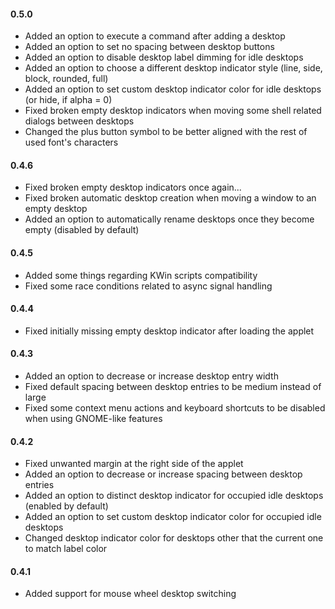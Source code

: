 #### 0.5.0
* Added an option to execute a command after adding a desktop
* Added an option to set no spacing between desktop buttons
* Added an option to disable desktop label dimming for idle desktops
* Added an option to choose a different desktop indicator style (line, side, block, rounded, full)
* Added an option to set custom desktop indicator color for idle desktops (or hide, if alpha = 0)
* Fixed broken empty desktop indicators when moving some shell related dialogs between desktops
* Changed the plus button symbol to be better aligned with the rest of used font's characters

#### 0.4.6
* Fixed broken empty desktop indicators once again...
* Fixed broken automatic desktop creation when moving a window to an empty desktop
* Added an option to automatically rename desktops once they become empty (disabled by default)

#### 0.4.5
* Added some things regarding KWin scripts compatibility
* Fixed some race conditions related to async signal handling

#### 0.4.4
* Fixed initially missing empty desktop indicator after loading the applet

#### 0.4.3
* Added an option to decrease or increase desktop entry width
* Fixed default spacing between desktop entries to be medium instead of large
* Fixed some context menu actions and keyboard shortcuts to be disabled when using GNOME-like features

#### 0.4.2
* Fixed unwanted margin at the right side of the applet
* Added an option to decrease or increase spacing between desktop entries
* Added an option to distinct desktop indicator for occupied idle desktops (enabled by default)
* Added an option to set custom desktop indicator color for occupied idle desktops
* Changed desktop indicator color for desktops other that the current one to match label color

#### 0.4.1
* Added support for mouse wheel desktop switching
